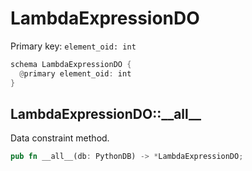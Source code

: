 # LambdaExpressionDO

Primary key: `element_oid: int`

```rust
schema LambdaExpressionDO {
  @primary element_oid: int
}
```
## LambdaExpressionDO::\_\_all\_\_

Data constraint method.

```rust
pub fn __all__(db: PythonDB) -> *LambdaExpressionDO;
```
